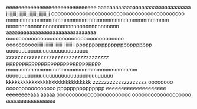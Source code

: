 eeeeeeeeeeeeeeeeeeeeeeeeeeeeee
aaaaaaaaaaaaaaaaaaaaaaaaaaaaaaaa
jjjjjjjjjjjjjjjjjjjjjjjjjjjjjjjjjjj
ooooooooooooooooooooooooooooooooooooooooooo
mmmmmmmmmmmmmmmmmmmmmmmmmmmmmmmmmmmm
nnnnnnnnnnnnnnnnnnnnnnnnnnnnnnnnnnnnn
aaaaaaaaaaaaaaaaaaaaaaaaaaaaaaa
oooooooooooooooooooooooooooooooooooooo
ooooooooooiiiiiiiiiiiiiiiiiiiiiiiiiiiiii
pppppppppppppppppppppppp
uuuuuuuuuuuuuuuuuuuuuuuuuuu
zzzzzzzzzzzzzzzzzzzzzzzzzzzzzzzzzzzz
pppppppppppppppppppppppppppppp
mmmmmmmmmmmmmmmmmmmmmmmmmmmmm
uuuuuuuuuuuuuuuuuuuuuuuuuuuuuuuuuuu
kkkkkkkkkkkkkkkkkkkkkkkkkkkkkk
zzzzzzzzzzzzzzzzzzz
oooooooo
oooooooooooooooo
ppppppppppppppp
eeeeeeeeeeeeeeeeeeee
eeeeeeeeaaa
aaaaa
oooooooooooooooooooooooo
ooooooooooooooooooo
aaaaaaaaaaaaaaaaa
